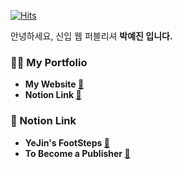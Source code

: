 [![Hits](https://hits.seeyoufarm.com/api/count/incr/badge.svg?url=https%3A%2F%2Fgithub.com%2FYeJinii&count_bg=%239E9E9E&title_bg=%23454545&icon=&icon_color=%23E7E7E7&title=Visitors&edge_flat=false)](https://hits.seeyoufarm.com)

안녕하세요, 신입 웹 퍼블리셔 <b>박예진 입니다. </br>

### 👋🏻 My Portfolio
- My Website <a href="http://yejindev.dothome.co.kr/yejin">🔗</a>
- Notion Link <a href="https://www.notion.so/YeJin-s-Portfolio-95618954defa411abdec82d8972cfdea">🔗</a>

### 📔 Notion Link
- YeJin's FootSteps <a href="https://www.notion.so/YeJin-s-FootSteps-45dc17c0a4fa41c98deaf569214951d1">🔗<a>
- To Become a Publisher <a href="https://www.notion.so/To-Become-a-Publisher-9ce21d2225b645919082be58bcb82fb1">🔗<a>
